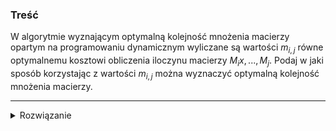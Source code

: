 ### Treść

W algorytmie wyznającym optymalną kolejność mnożenia macierzy opartym na programowaniu dynamicznym wyliczane są wartości $m_{i,j}$ równe optymalnemu kosztowi obliczenia iloczynu macierzy $M_i x , ... , M_j$. Podaj w jaki sposób korzystając z wartości $m_{i,j}$ można wyznaczyć optymalną kolejność mnożenia macierzy.

------
<details><summary>Rozwiązanie</summary>
<p>

Było
